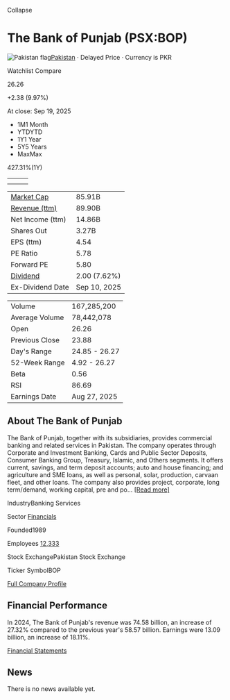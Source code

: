 Collapse

# The Bank of Punjab (PSX:BOP)

![Pakistan flag](https://stockanalysis.com/img/flags/pakistan.svg)[Pakistan](https://stockanalysis.com/list/pakistan-stock-exchange/) · Delayed Price · Currency is PKR

Watchlist Compare

26.26

+2.38 (9.97%)

At close: Sep 19, 2025

- 1M1 Month
- YTDYTD
- 1Y1 Year
- 5Y5 Years
- MaxMax

427.31%(1Y)

|     |     |     |
| --- | --- | --- |
|  |  |  |
|  |  |  |

|     |     |
| --- | --- |
| [Market Cap](https://stockanalysis.com/quote/psx/BOP/market-cap/) | 85.91B |
| [Revenue (ttm)](https://stockanalysis.com/quote/psx/BOP/revenue/) | 89.90B |
| Net Income (ttm) | 14.86B |
| Shares Out | 3.27B |
| EPS (ttm) | 4.54 |
| PE Ratio | 5.78 |
| Forward PE | 5.80 |
| [Dividend](https://stockanalysis.com/quote/psx/BOP/dividend/) | 2.00 (7.62%) |
| Ex-Dividend Date | Sep 10, 2025 |

|     |     |
| --- | --- |
| Volume | 167,285,200 |
| Average Volume | 78,442,078 |
| Open | 26.26 |
| Previous Close | 23.88 |
| Day's Range | 24.85 - 26.27 |
| 52-Week Range | 4.92 - 26.27 |
| Beta | 0.56 |
| RSI | 86.69 |
| Earnings Date | Aug 27, 2025 |

## About The Bank of Punjab

The Bank of Punjab, together with its subsidiaries, provides commercial banking and related services in Pakistan. The company operates through Corporate and Investment Banking, Cards and Public Sector Deposits, Consumer Banking Group, Treasury, Islamic, and Others segments. It offers current, savings, and term deposit accounts; auto and house financing; and agriculture and SME loans, as well as personal, solar, production, carvaan fleet, and other loans. The company also provides project, corporate, long term/demand, working capital, pre and po... [\[Read more\]](https://stockanalysis.com/quote/psx/BOP/company/ "View company profile")

IndustryBanking Services

Sector [Financials](https://stockanalysis.com/stocks/sector/financials/)

Founded1989

Employees [12,333](https://stockanalysis.com/quote/psx/BOP/employees/)

Stock ExchangePakistan Stock Exchange

Ticker SymbolBOP

[Full Company Profile](https://stockanalysis.com/quote/psx/BOP/company/)

## Financial Performance

In 2024, The Bank of Punjab's revenue was 74.58 billion, an increase of 27.32% compared to the previous year's 58.57 billion. Earnings were 13.09 billion, an increase of 18.11%.

[Financial Statements](https://stockanalysis.com/quote/psx/BOP/financials/)

## News

There is no news available yet.